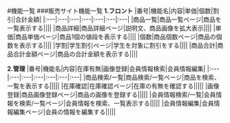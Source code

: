 #機能一覧
###販売サイト機能一覧
**1.フロント**
|番号|機能名|内容|単価|個数|割引|合計金額|
|:---|:---|:---|:---|:---|:---|:---|
|商品一覧|商品一覧ページ|商品を一覧表示する||||
|商品詳細|商品詳細ページ|説明文、商品画像を拡大表示||||
|単価|商品単価ページ|商品1個の値段を表示する||||
|個数|商品個数ページ|商品の個数を表示する||||
|学割|学生割引ページ|学生を対象に割引をする||||
|商品合計|商品合計金額ページ|商品の合計金額を表示する||||<br>

**2.管理**
|番号|機能名|内容|在庫有無|画像登録|会員情報検索|会員情報編集|
|:---|:---|:---|:---|:---|:---|:---|
|商品検索/一覧|商品検索/一覧ページ|商品を検索、一覧を表示する|||||
|在庫確認|在庫確認ページ|在庫の有無を確認する|||||
|画像登録|商品画像登録ページ|商品の画像を登録する|||||
|会員情報検索/一覧|会員情報を検索/一覧ページ|会員情報を検索、一覧表示する|||||
|会員情報編集|会員情報編集ページ|会員の情報を編集する|||||
